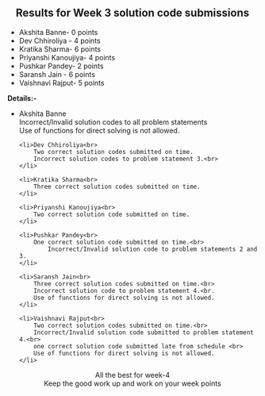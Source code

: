 <div align="center">
    <h2>Results for Week 3 solution code submissions</h2>
</div>

<ul>
	<li>Akshita Banne- 0 points</li>
	<li>Dev Chhiroliya - 4 points</li>
	<li>Kratika Sharma- 6 points</li>
	<li>Priyanshi Kanoujiya- 4 points</li>
	<li>Pushkar Pandey- 2 points</li>
	<li>Saransh Jain - 6 points</li>
	<li>Vaishnavi Rajput- 5 points</li>
</ul>

<p><b>Details:-</b></p>
<ul>
	<li>Akshita Banne<br>
		Incorrect/Invalid solution codes to all problem statements<br>
		Use of functions for direct solving is not allowed.
	</li>

	<li>Dev Chhiroliya<br>
		Two correct solution codes submitted on time.
		Incorrect solution codes to problem statement 3.<br>
	</li>

	<li>Kratika Sharma<br>
		Three correct solution codes submitted on time.
	</li>

	<li>Priyanshi Kanoujiya<br>
		Two correct solution code submitted on time.
	</li>

	<li>Pushkar Pandey<br>
		One correct solution code submitted on time.<br>
        	Incorrect/Invalid solution code to problem statements 2 and 3.
	</li>

	<li>Saransh Jain<br>
		Three correct solution codes submitted on time.<br>
		Incorrect solution code to problem statement 4.<br.
		Use of functions for direct solving is not allowed.
	</li>

	<li>Vaishnavi Rajput<br>
		Two correct solution codes submitted on time.<br>
		Incorrect/Invalid solution code submitted to problem statement 4.<br>
		one correct solution code submitted late from schedule <br>
		Use of functions for direct solving is not allowed.
	</li>
</ul>

<div align= "center"> All the best for week-4<br> Keep the good work up and work on your week points</div>
